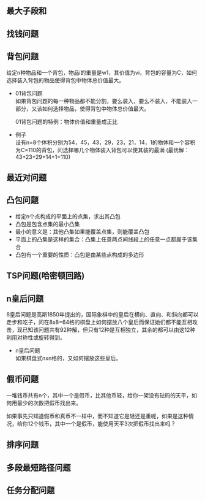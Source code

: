 ## 最大子段和    


## 找钱问题   


## 背包问题     

给定n种物品和一个背包，物品i的重量是w1，其价值为vi，背包的容量为C，如何选择装入背包的物品使得背包中物体总价值最大。   

* 01背包问题  
    如果背包问题的每一种物品都不能分割，要么装入，要么不装入，不能装入一部分，又该如何选择物品，使得背包中物体总价值最大。   

    01背包问题的特例：物体价值和重量成正比

* 例子  
    设有n=8个体积分别为54，45，43，29，23，21，14，1的物体和一个容积为C=110的背包，问选择哪几个物体装入背包可以使其装的最满
    (最优解：43+23+29+14+1=110)


## 最近对问题    


## 凸包问题         

* 给定n个点构成的平面上的点集，求出其凸包    
* 凸包是包含点集的最小凸集
* 最小的意义是：其他凸集如果能覆盖点集，则能覆盖凸包
* 平面上的凸集是这样的集合：凸集上任意两点间线段上的任意一点都属于该集合   
* 凸包有一个重要的性质：凸包是由某些点构成的多边形     


## TSP问题(哈密顿回路)    


## n皇后问题    

8皇后问题是高斯1850年提出的，国际象棋中的皇后在横向、直向、和斜向都可以走步和吃子，问在8x8=64格的棋盘上如何摆放八个皇后而保证她们都不能互相攻击，现已知该问题共有92种解，但只有12种是互相独立，其余的都可以由这12种利用对称性或旋转得到。    

* n皇后问题   
    如果棋盘式nxn格的，又如何摆放这些皇后。    

## 假币问题   

一堆钱币共有n个，其中一个是假币，比其他币轻，给你一架没有砝码的天平，如何用最少的次数把假币找出来。   

如果事先只知道假币和真币不一样中，而不知道它是轻还是重呢，如果是这种情况，给你12个钱币，其中一个是假币，能使用天平3次把假币找出来吗？      



## 排序问题     

## 多段最短路径问题    

## 任务分配问题    




